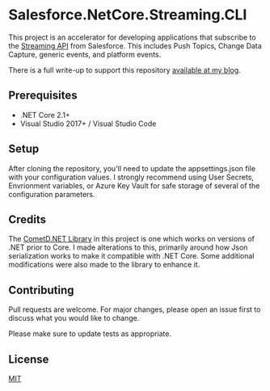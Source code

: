 ﻿# Salesforce.NetCore.Streaming.CLI

This project is an accelerator for developing applications that subscribe to the [Streaming API](https://developer.salesforce.com/docs/atlas.en-us.api_streaming.meta/api_streaming/) from Salesforce.  This includes Push Topics, Change Data Capture, generic events, and platform events.

There is a full write-up to support this repository [available at my blog](https://www.ballardsoftware.com/getting-started-with-the-salesforce-streaming-api-in-net-core).

## Prerequisites

* .NET Core 2.1+
* Visual Studio 2017+ / Visual Studio Code

## Setup

After cloning the repository, you'll need to update the appsettings.json file with your configuration values.   I strongly recommend using User Secrets, Envrionment variables, or Azure Key Vault for safe storage of several of the configuration parameters.
 
## Credits

The [CometD.NET Library](https://github.com/Oyatel/CometD.NET) in this project is one which works on versions of .NET prior to Core.  I made alterations to this, primarily around how Json serialization works to make it compatible with .NET Core.  Some additional modifications were also made to the library to enhance it.

## Contributing
Pull requests are welcome. For major changes, please open an issue first to discuss what you would like to change.

Please make sure to update tests as appropriate.

## License
[MIT](https://choosealicense.com/licenses/mit/)